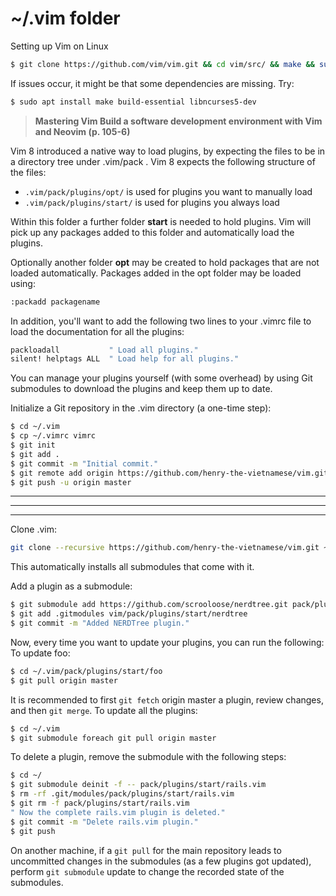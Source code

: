 # ~/.vim folder

Setting up Vim on Linux
```bash
$ git clone https://github.com/vim/vim.git && cd vim/src/ && make && sudo make install
```
If issues occur, it might be that some dependencies are missing. Try:
```bash
$ sudo apt install make build-essential libncurses5-dev
```

> **Mastering Vim Build a software development environment with Vim and Neovim (p. 105-6)**

Vim 8 introduced a native way to load plugins, by expecting the files to be in a directory
tree under .vim/pack . Vim 8 expects the following structure of the files:
- `.vim/pack/plugins/opt/` is used for plugins you want to manually load
- `.vim/pack/plugins/start/` is used for plugins you always load

Within this folder a further folder **start** is needed to hold plugins. Vim will pick up any
packages added to this folder and automatically load the plugins.

Optionally another folder **opt** may be created to hold packages that are not loaded automatically.
Packages added in the opt folder may be loaded using:

```bash
:packadd packagename
```

In addition, you'll want to add the following two lines to your .vimrc file to load the
documentation for all the plugins:
```bash
packloadall           " Load all plugins."
silent! helptags ALL  " Load help for all plugins."
```

You can manage your plugins yourself (with some overhead) by using Git submodules to
download the plugins and keep them up to date.

Initialize a Git repository in the .vim directory (a one-time step):
```bash
$ cd ~/.vim
$ cp ~/.vimrc vimrc
$ git init
$ git add .
$ git commit -m "Initial commit."
$ git remote add origin https://github.com/henry-the-vietnamese/vim.git
$ git push -u origin master
```
---
---
---
Clone .vim:
```bash
git clone --recursive https://github.com/henry-the-vietnamese/vim.git ~/.vim
```
This automatically installs all submodules that come with it.

Add a plugin as a submodule:
```bash
$ git submodule add https://github.com/scrooloose/nerdtree.git pack/plugins/start/nerdtree
$ git add .gitmodules vim/pack/plugins/start/nerdtree
$ git commit -m "Added NERDTree plugin."
```

Now, every time you want to update your plugins, you can run the following:
To update foo:
```bash
$ cd ~/.vim/pack/plugins/start/foo
$ git pull origin master
```
It is recommended to first ```git fetch``` origin master a plugin, review changes, and then ```git merge```.
To update all the plugins:
```bash
$ cd ~/.vim
$ git submodule foreach git pull origin master
```

To delete a plugin, remove the submodule with the following steps:
```bash
$ cd ~/
$ git submodule deinit -f -- pack/plugins/start/rails.vim
$ rm -rf .git/modules/pack/plugins/start/rails.vim
$ git rm -f pack/plugins/start/rails.vim
" Now the complete rails.vim plugin is deleted."
$ git commit -m "Delete rails.vim plugin."
$ git push
```

On another machine, if a ```git pull``` for the main repository leads to uncommitted changes in the submodules (as a few plugins got updated), perform ```git submodule``` update to change the recorded state of the submodules.
